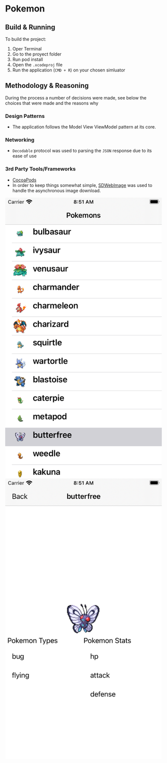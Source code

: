 # Pokemon

## Build & Running 
To build the project:
1. Oper Terminal
2. Go to the proyect folder
1. Run pod install
2. Open the `.xcodeproj` file
2. Run the application (`CMD + R`) on your chosen simluator 

## Methodology & Reasoning
During the process a number of decisions were made, see below the choices that were made and the reasons why 

### Design Patterns
* The application follows the Model View ViewModel pattern at its core. 

### Networking
* `Decodable` protocol was used to parsing the `JSON` response due to its ease of use

### 3rd Party Tools/Frameworks
* [CocoaPods](https://github.com/CocoaPods/CocoaPods) 
* In order to keep things somewhat simple, [SDWebImage](https://github.com/SDWebImage/SDWebImage.git) was used to handle the asynchronous image download.
 
 ![alt text](Screenshots/PokemonList.png "List")
 ![alt text](Screenshots/PokemonDetails.png "Details")
